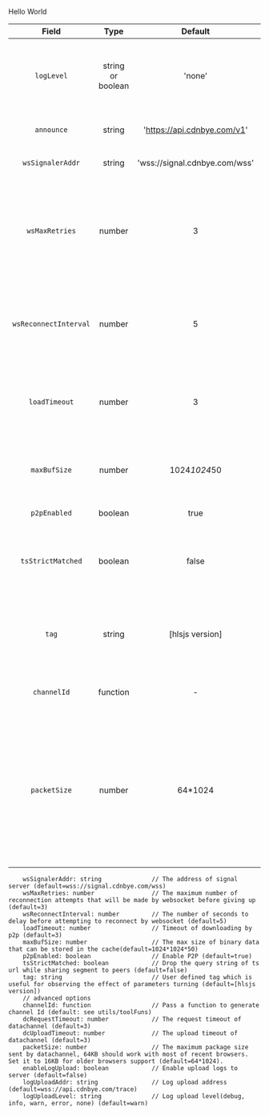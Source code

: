 Hello World


| Field | Type | Default | Description |
| :-: | :-: | :-: | :-: |
| `logLevel` | string or boolean | 'none' | Print log level(debug, info, warn, error, none，false=none, true=debug).
| `announce` | string | 'https://api.cdnbye.com/v1' | The address of tracker server.
| `wsSignalerAddr` | string | 'wss://signal.cdnbye.com/wss' | The address of signal server.
| `wsMaxRetries` | number | 3 | The maximum number of reconnection attempts that will be made by websocket before giving up.
| `wsReconnectInterval` | number | 5 | The number of seconds to delay before attempting to reconnect by websocket.
| `loadTimeout` | number | 3 | Timeout to download a segment from a peer, if exceeded the segment is dropped.
| `maxBufSize` | number | 1024*1024*50 | The max size of binary data that can be stored in the cache.
| `p2pEnabled` | boolean | true | Enable p2p engine.
| `tsStrictMatched` | boolean | false | Drop the query string of ts url while sharing segment to peers.
| `tag` | string | [hlsjs version] | User defined tag which is useful for observing the effect of parameters turning
| `channelId` | function | - | Pass a function to generate channel Id
| `packetSize` | number | 64*1024 | The maximum package size sent by datachannel, 64KB should work with most of recent browsers. Set it to 16KB for older browsers support








        wsSignalerAddr: string              // The address of signal server (default=wss://signal.cdnbye.com/wss)
        wsMaxRetries: number                // The maximum number of reconnection attempts that will be made by websocket before giving up (default=3)
        wsReconnectInterval: number         // The number of seconds to delay before attempting to reconnect by websocket (default=5)
        loadTimeout: number                 // Timeout of downloading by p2p (default=3)
        maxBufSize: number                  // The max size of binary data that can be stored in the cache(default=1024*1024*50)
        p2pEnabled: boolean                 // Enable P2P (default=true)
        tsStrictMatched: boolean            // Drop the query string of ts url while sharing segment to peers (default=false)
        tag: string                         // User defined tag which is useful for observing the effect of parameters turning (default=[hlsjs version])
        // advanced options
        channelId: function                 // Pass a function to generate channel Id (default: see utils/toolFuns)
        dcRequestTimeout: number            // The request timeout of datachannel (default=3)
        dcUploadTimeout: number             // The upload timeout of datachannel (default=3)
        packetSize: number                  // The maximum package size sent by datachannel, 64KB should work with most of recent browsers. Set it to 16KB for older browsers support (default=64*1024).
        enableLogUpload: boolean            // Enable upload logs to server (default=false)
        logUploadAddr: string               // Log upload address (default=wss://api.cdnbye.com/trace)
        logUploadLevel: string              // Log upload level(debug, info, warn, error, none) (default=warn)   
